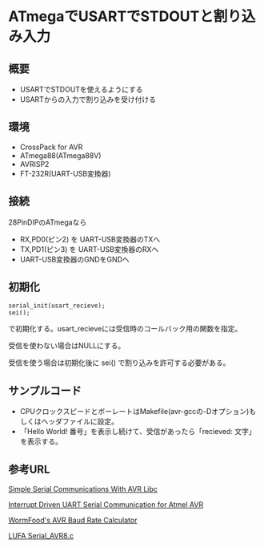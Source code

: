 # ATmegaでUSARTでSTDOUTと割り込み入力

## 概要

* USARTでSTDOUTを使えるようにする
* USARTからの入力で割り込みを受け付ける

## 環境

* CrossPack for AVR
* ATmega88(ATmega88V)
* AVRISP2
* FT-232R(UART-USB変換器)

## 接続

28PinDIPのATmegaなら

* RX,PD0(ピン2) を UART-USB変換器のTXへ
* TX,PD1(ピン3) を UART-USB変換器のRXへ
* UART-USB変換器のGNDをGNDへ

## 初期化

	serial_init(usart_recieve);
	sei();

で初期化する。usart\_recieveには受信時のコールバック用の関数を指定。

受信を使わない場合はNULLにする。

受信を使う場合は初期化後に sei() で割り込みを許可する必要がある。

## サンプルコード

* CPUクロックスピードとボーレートはMakefile(avr-gccの-Dオプション)もしくはヘッダファイルに設定。
* 「Hello World! 番号」を表示し続けて、受信があったら「recieved: 文字」を表示する。


## 参考URL
[Simple Serial Communications With AVR Libc](http://www.appelsiini.net/2011/simple-usart-with-avr-libc)

[Interrupt Driven UART Serial Communication for Atmel AVR](http://www.electroons.com/blog/2013/02/interrupt-driven-uart-serial-communication-for-atmel-avr/)

[WormFood's AVR Baud Rate Calculator](http://wormfood.net/avrbaudcalc.php)

[LUFA Serial_AVR8.c](https://github.com/abcminiuser/lufa/blob/master/LUFA/Drivers/Peripheral/AVR8/Serial_AVR8.c)

